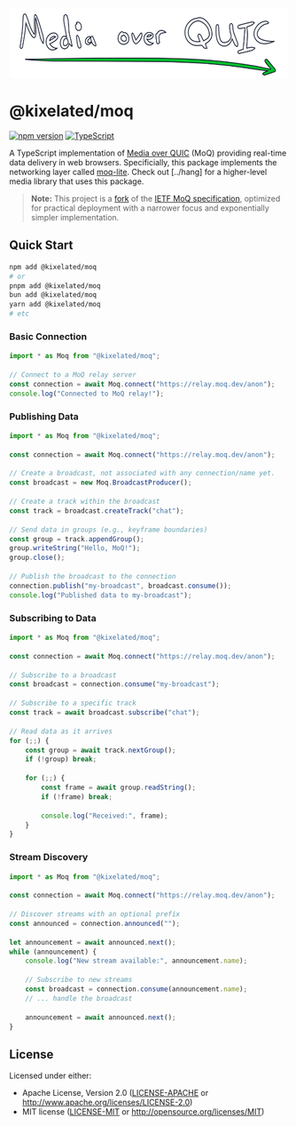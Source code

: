 <p align="center">
	<img height="128px" src="https://github.com/kixelated/moq/blob/main/.github/logo.svg" alt="Media over QUIC">
</p>

# @kixelated/moq

[![npm version](https://img.shields.io/npm/v/@kixelated/moq)](https://www.npmjs.com/package/@kixelated/moq)
[![TypeScript](https://img.shields.io/badge/TypeScript-ready-blue.svg)](https://www.typescriptlang.org/)

A TypeScript implementation of [Media over QUIC](https://moq.dev/) (MoQ) providing real-time data delivery in web browsers.
Specificially, this package implements the networking layer called [moq-lite](https://moq.dev/blog/moq-lite).
Check out [../hang] for a higher-level media library that uses this package.

> **Note:** This project is a [fork](https://moq.dev/blog/transfork) of the [IETF MoQ specification](https://datatracker.ietf.org/group/moq/documents/), optimized for practical deployment with a narrower focus and exponentially simpler implementation.

## Quick Start

```bash
npm add @kixelated/moq
# or
pnpm add @kixelated/moq
bun add @kixelated/moq
yarn add @kixelated/moq
# etc
```

### Basic Connection

```typescript
import * as Moq from "@kixelated/moq";

// Connect to a MoQ relay server
const connection = await Moq.connect("https://relay.moq.dev/anon");
console.log("Connected to MoQ relay!");
```

### Publishing Data

```typescript
import * as Moq from "@kixelated/moq";

const connection = await Moq.connect("https://relay.moq.dev/anon");

// Create a broadcast, not associated with any connection/name yet.
const broadcast = new Moq.BroadcastProducer();

// Create a track within the broadcast
const track = broadcast.createTrack("chat");

// Send data in groups (e.g., keyframe boundaries)
const group = track.appendGroup();
group.writeString("Hello, MoQ!");
group.close();

// Publish the broadcast to the connection
connection.publish("my-broadcast", broadcast.consume());
console.log("Published data to my-broadcast");
```

### Subscribing to Data

```typescript
import * as Moq from "@kixelated/moq";

const connection = await Moq.connect("https://relay.moq.dev/anon");

// Subscribe to a broadcast
const broadcast = connection.consume("my-broadcast");

// Subscribe to a specific track
const track = await broadcast.subscribe("chat");

// Read data as it arrives
for (;;) {
	const group = await track.nextGroup();
	if (!group) break;

	for (;;) {
		const frame = await group.readString();
		if (!frame) break;

        console.log("Received:", frame);
    }
}
```

### Stream Discovery

```typescript
import * as Moq from "@kixelated/moq";

const connection = await Moq.connect("https://relay.moq.dev/anon");

// Discover streams with an optional prefix
const announced = connection.announced("");

let announcement = await announced.next();
while (announcement) {
    console.log("New stream available:", announcement.name);

    // Subscribe to new streams
    const broadcast = connection.consume(announcement.name);
    // ... handle the broadcast

    announcement = await announced.next();
}
```

## License

Licensed under either:

-   Apache License, Version 2.0 ([LICENSE-APACHE](LICENSE-APACHE) or http://www.apache.org/licenses/LICENSE-2.0)
-   MIT license ([LICENSE-MIT](LICENSE-MIT) or http://opensource.org/licenses/MIT)
